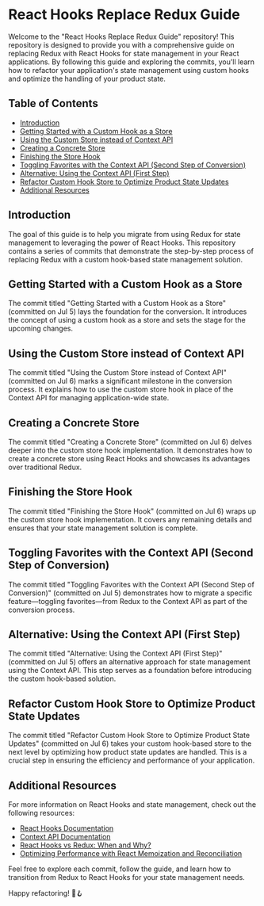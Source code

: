 # React Hooks Replace Redux Guide

Welcome to the "React Hooks Replace Redux Guide" repository! This repository is designed to provide you with a comprehensive guide on replacing Redux with React Hooks for state management in your React applications. By following this guide and exploring the commits, you'll learn how to refactor your application's state management using custom hooks and optimize the handling of your product state.

## Table of Contents

- [Introduction](#introduction)
- [Getting Started with a Custom Hook as a Store](#getting-started-with-custom-hook)
- [Using the Custom Store instead of Context API](#using-custom-store-instead-of-context-api)
- [Creating a Concrete Store](#creating-a-concrete-store)
- [Finishing the Store Hook](#finishing-the-store-hook)
- [Toggling Favorites with the Context API (Second Step of Conversion)](#toggling-favorites-with-context-api)
- [Alternative: Using the Context API (First Step)](#alternative-using-context-api)
- [Refactor Custom Hook Store to Optimize Product State Updates](#refactor-custom-hook-store)
- [Additional Resources](#additional-resources)

## Introduction

The goal of this guide is to help you migrate from using Redux for state management to leveraging the power of React Hooks. This repository contains a series of commits that demonstrate the step-by-step process of replacing Redux with a custom hook-based state management solution.

## Getting Started with a Custom Hook as a Store

The commit titled "Getting Started with a Custom Hook as a Store" (committed on Jul 5) lays the foundation for the conversion. It introduces the concept of using a custom hook as a store and sets the stage for the upcoming changes.

## Using the Custom Store instead of Context API

The commit titled "Using the Custom Store instead of Context API" (committed on Jul 6) marks a significant milestone in the conversion process. It explains how to use the custom store hook in place of the Context API for managing application-wide state.

## Creating a Concrete Store

The commit titled "Creating a Concrete Store" (committed on Jul 6) delves deeper into the custom store hook implementation. It demonstrates how to create a concrete store using React Hooks and showcases its advantages over traditional Redux.

## Finishing the Store Hook

The commit titled "Finishing the Store Hook" (committed on Jul 6) wraps up the custom store hook implementation. It covers any remaining details and ensures that your state management solution is complete.

## Toggling Favorites with the Context API (Second Step of Conversion)

The commit titled "Toggling Favorites with the Context API (Second Step of Conversion)" (committed on Jul 5) demonstrates how to migrate a specific feature—toggling favorites—from Redux to the Context API as part of the conversion process.

## Alternative: Using the Context API (First Step)

The commit titled "Alternative: Using the Context API (First Step)" (committed on Jul 5) offers an alternative approach for state management using the Context API. This step serves as a foundation before introducing the custom hook-based solution.

## Refactor Custom Hook Store to Optimize Product State Updates

The commit titled "Refactor Custom Hook Store to Optimize Product State Updates" (committed on Jul 6) takes your custom hook-based store to the next level by optimizing how product state updates are handled. This is a crucial step in ensuring the efficiency and performance of your application.

## Additional Resources

For more information on React Hooks and state management, check out the following resources:

- [React Hooks Documentation](https://reactjs.org/docs/hooks-intro.html)
- [Context API Documentation](https://reactjs.org/docs/context.html)
- [React Hooks vs Redux: When and Why?](https://www.sitepoint.com/react-hooks-redux/)
- [Optimizing Performance with React Memoization and Reconciliation](https://reactjs.org/docs/optimizing-performance.html)

Feel free to explore each commit, follow the guide, and learn how to transition from Redux to React Hooks for your state management needs.

Happy refactoring! 🚀🪝
